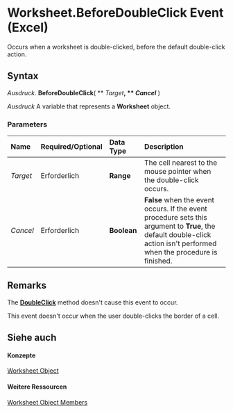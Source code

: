 
# Worksheet.BeforeDoubleClick Event (Excel)

Occurs when a worksheet is double-clicked, before the default double-click action.


## Syntax

 _Ausdruck_. **BeforeDoubleClick**( ** _Target_**, ** _Cancel_** )

 _Ausdruck_ A variable that represents a **Worksheet** object.


### Parameters



|**Name**|**Required/Optional**|**Data Type**|**Description**|
|:-----|:-----|:-----|:-----|
| _Target_|Erforderlich|**Range**|The cell nearest to the mouse pointer when the double-click occurs.|
| _Cancel_|Erforderlich|**Boolean**|**False** when the event occurs. If the event procedure sets this argument to **True**, the default double-click action isn't performed when the procedure is finished.|

## Remarks

The  **[DoubleClick](17958601-3e24-a7bb-7d8c-0c45b955f449.md)** method doesn't cause this event to occur.

This event doesn't occur when the user double-clicks the border of a cell.


## Siehe auch


#### Konzepte


[Worksheet Object](182b705e-854a-81cc-a4b0-59b942de55ae.md)
#### Weitere Ressourcen


[Worksheet Object Members](http://msdn.microsoft.com/library/f8c1afea-1a1c-f5e4-37e3-52c434c8c157%28Office.15%29.aspx)